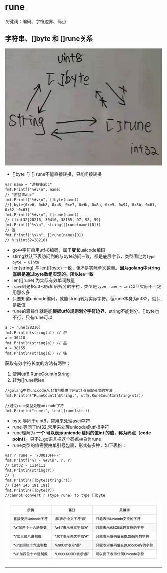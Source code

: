 # rune

关键词：编码、字符边界、码点

## 字符串、[]byte 和 []rune关系

![20210823_140017_80](image/20210823_140017_80.png)

* []byte 与 [] rune不能直接转换，只能间接转换


```
var name = "游益锋abc"
fmt.Printf("%#v\n", name)
// "游益锋abc"
fmt.Printf("%#v\n", []byte(name))
//[]byte{0xe6, 0xb8, 0xb8, 0xe7, 0x9b, 0x8a, 0xe9, 0x94, 0x8b, 0x61, 0x62, 0x63}
fmt.Printf("%#v\n", []rune(name))
// []int32{28216, 30410, 38155, 97, 98, 99}
fmt.Printf("%s\n", string([]rune(name)[0]))
// 游
fmt.Printf("%s\n", []rune(name)[0])
// %!s(int32=28216)
```

* go中字符串用utf-8编码，属于**变长**unicode编码
* stirng默认下表访问到的与byte访问一致，都是底层字节，类型固定为```type byte = uint8```
* len(string) 与 len([]byte) 一致，但不是实际单次数量。**因为golang中string底层是通过byte数组实现的。所以len一致**
* len([]rune) 为实际有效单词数量
* rune则是据utf-8解析后拆分的字符，类型是```type rune = int32```但实际不一定用那么多
* 只要知道unicode编码，就能string转为实际字符。但rune本身为int32，就只是数值
* rune的骚操作就是能**根据utf8规则划分字符边界**，string不能划分、[]byte也不行，只有rune可以

```
a := rune(28216)
fmt.Println(string(a)) // 游
a = 30410
fmt.Println(string(a)) // 益
a = 38155
fmt.Println(string(a)) // 锋
```


获取有效字符长度的方法有两种：

1. 使用utf8.RuneCountInString
2. 转为[]rune后len

```
//golang中的unicode/utf8包提供了用utf-8获取长度的方法
fmt.Println("RuneCountInString:", utf8.RuneCountInString(str))

//通过rune类型处理unicode字符
fmt.Println("rune:", len([]rune(str)))
```

* byte 等同于uint8，常用来处理ascii字符
* rune 等同于int32,常用来处理unicode或utf-8字符
* rune理解为 **一个 可以表示unicode 编码的值int 的值，称为码点（code point）**。只不过go语言把这个码点抽象为rune
* rune类型的值需要由单引号包裹，形式有多种，如下表格：

```
var r rune = '\U0010FFFF'
fmt.Printf("%T - %#v\n", r, r)
// int32 - 1114111
fmt.Println(string(r))
// 􏿿
fmt.Println([]byte(string(r)))
// [244 143 191 191]
fmt.Println([]byte(r))
//cannot convert r (type rune) to type []byte
```

![20210823_140619_76](image/20210823_140619_76.png)

---

